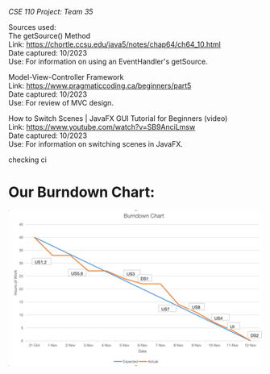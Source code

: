 _CSE 110 Project: Team 35_

Sources used: <br>
  The getSource() Method <br>
    Link:           https://chortle.ccsu.edu/java5/notes/chap64/ch64_10.html<br>
    Date captured:  10/2023<br>
    Use:            For information on using an EventHandler's getSource.<br>
    
  Model-View-Controller Framework <br>
    Link:          https://www.pragmaticcoding.ca/beginners/part5 <br>
    Date captured: 10/2023 <br>
    Use:           For review of MVC design.<br>

  How to Switch Scenes | JavaFX GUI Tutorial for Beginners (video)<br>
    Link:          https://www.youtube.com/watch?v=SB9AnciLmsw<br>
    Date captured: 10/2023<br>
    Use:           For information on switching scenes in JavaFX.<br>

checking ci

# Our Burndown Chart:
![Burndown chart](burndown.png)
